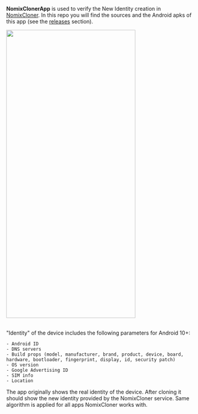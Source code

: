 **NomixClonerApp** is used to verify the New Identity creation in [NomixCloner](https://nomixcloner.com). In this repo you will find the sources and the Android apks of this app (see the [releases](https://github.com/nomix-ai/NomixClonerApp/releases) section).

<img src="https://github.com/nomix-ai/NomixClonerApp/assets/22825859/d71acc68-93f8-487e-9393-425d6c283384" width="344" height ="766" /><br /><br />

"Identity" of the device includes the following parameters for Android 10+:
```
- Android ID
- DNS servers
- Build props (model, manufacturer, brand, product, device, board, hardware, bootloader, fingerprint, display, id, security patch)
- OS version
- Google Advertising ID
- SIM info
- Location
```

The app originally shows the real identity of the device. After cloning it should show the new identity provided by the NomixCloner service. Same algorithm is applied for all apps NomixCloner works with.

